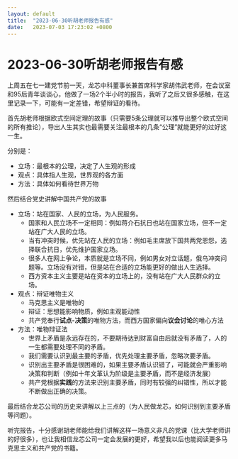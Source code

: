 ```yaml
---
layout: default
title:  "2023-06-30听胡老师报告有感"
date:   2023-07-03 17:23:02 +0800
---
```




# 2023-06-30听胡老师报告有感

上周五在七一建党节前一天，龙芯中科董事长兼首席科学家胡伟武老师，在会议室和95后青年谈谈心，他做了一场2个半小时的报告，我听了之后又很多感触，在这里记录一下，可能有一定差错，希望辩证的看待。

首先胡老师根据欧式空间定理的故事（只需要5条公理就可以推导出整个欧式空间的所有推论），导出人生其实也最需要关注最根本的几条“公理”就能更好的过好这一生。

分别是：

- 立场：最根本的公理，决定了人生观的形成
- 观点：具体指人生观，世界观的各方面
- 方法：具体如何看待世界万物

然后结合党史讲解中国共产党的故事

- 立场：站在国家、人民的立场，为人民服务。
  - 国家和人民立场不一定相同：例如蒋介石抗日也站在国家立场，但不一定站在广大人民的立场。
  - 当有冲突时候，优先站在人民的立场：例如毛主席放下国共两党恩怨，选择联合抗日，优先维护国家立场。
  - 很多人在网上争论，本质就是立场不同，例如男女对立话题，俄乌冲突问题等。立场没有对错，但是站在合适的立场能更好的做出人生选择。
  - 西方资本主义主要是站在资本的立场上的，没有站在广大人民群众的立场。
- 观点：辩证唯物主义
  - 马克思主义是唯物的
  - 辩证：思想能影响物质，例如主观能动性
  - 共产党奉行**试点-决策**的唯物方法，而西方国家偏向**议会讨论**的唯心方法
- 方法：唯物辩证法
  - 世界上矛盾是永远存在的，不要期待达到财富自由后就没有矛盾了，人的一生都需要处理不同的矛盾。
  - 我们需要认识到最主要的矛盾，优先处理主要矛盾，忽略次要矛盾。
  - 识别出主要矛盾是很困难的，如果主要矛盾认识错了，可能就会严重影响决策和判断（例如十年文革认为阶级是主要矛盾，而不是经济发展）
  - 共产党根据**实践**的方法来识别主要矛盾，同时有较强的纠错性，所以才能不断做出正确的决策。

最后结合龙芯公司的历史来讲解以上三点的（为人民做龙芯，如何识别到主要矛盾等问题）。

听完报告，十分感谢胡老师能给我们讲解这样一场意义非凡的党课（比大学老师讲的好很多），也让我相信龙芯公司一定会发展的更好，希望我以后也能阅读更多马克思主义和共产党的书籍。
